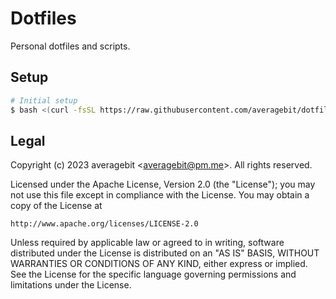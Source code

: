 # Dotfiles

Personal dotfiles and scripts.

## Setup

```sh
# Initial setup
$ bash <(curl -fsSL https://raw.githubusercontent.com/averagebit/dotfiles/main/setup.sh)
```

## Legal

Copyright (c) 2023 averagebit <[averagebit@pm.me](mailto:averagebit@pm.me)>. All rights reserved.

Licensed under the Apache License, Version 2.0 (the "License");
you may not use this file except in compliance with the License.
You may obtain a copy of the License at

    http://www.apache.org/licenses/LICENSE-2.0

Unless required by applicable law or agreed to in writing, software
distributed under the License is distributed on an "AS IS" BASIS,
WITHOUT WARRANTIES OR CONDITIONS OF ANY KIND, either express or implied.
See the License for the specific language governing permissions and
limitations under the License.
